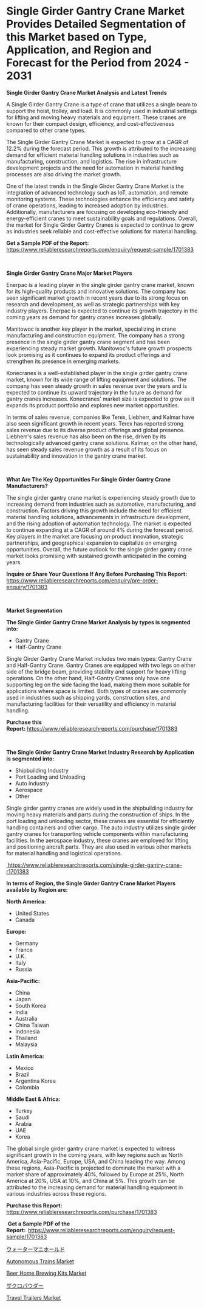 <p><h1>Single Girder Gantry Crane Market Provides Detailed Segmentation of this Market based on Type, Application, and Region and Forecast for the Period from 2024 - 2031</h1></p><p><strong>Single Girder Gantry Crane Market Analysis and Latest Trends</strong></p>
<p><p>A Single Girder Gantry Crane is a type of crane that utilizes a single beam to support the hoist, trolley, and load. It is commonly used in industrial settings for lifting and moving heavy materials and equipment. These cranes are known for their compact design, efficiency, and cost-effectiveness compared to other crane types.</p><p>The Single Girder Gantry Crane Market is expected to grow at a CAGR of 12.2% during the forecast period. This growth is attributed to the increasing demand for efficient material handling solutions in industries such as manufacturing, construction, and logistics. The rise in infrastructure development projects and the need for automation in material handling processes are also driving the market growth.</p><p>One of the latest trends in the Single Girder Gantry Crane Market is the integration of advanced technology such as IoT, automation, and remote monitoring systems. These technologies enhance the efficiency and safety of crane operations, leading to increased adoption by industries. Additionally, manufacturers are focusing on developing eco-friendly and energy-efficient cranes to meet sustainability goals and regulations. Overall, the market for Single Girder Gantry Cranes is expected to continue to grow as industries seek reliable and cost-effective solutions for material handling.</p></p>
<p><strong>Get a Sample PDF of the Report:&nbsp;</strong> <a href="https://www.reliableresearchreports.com/enquiry/request-sample/1701383">https://www.reliableresearchreports.com/enquiry/request-sample/1701383</a></p>
<p>&nbsp;</p>
<p><strong>Single Girder Gantry Crane Major Market Players</strong></p>
<p><p>Enerpac is a leading player in the single girder gantry crane market, known for its high-quality products and innovative solutions. The company has seen significant market growth in recent years due to its strong focus on research and development, as well as strategic partnerships with key industry players. Enerpac is expected to continue its growth trajectory in the coming years as demand for gantry cranes increases globally.</p><p>Manitowoc is another key player in the market, specializing in crane manufacturing and construction equipment. The company has a strong presence in the single girder gantry crane segment and has been experiencing steady market growth. Manitowoc's future growth prospects look promising as it continues to expand its product offerings and strengthen its presence in emerging markets.</p><p>Konecranes is a well-established player in the single girder gantry crane market, known for its wide range of lifting equipment and solutions. The company has seen steady growth in sales revenue over the years and is expected to continue its upward trajectory in the future as demand for gantry cranes increases. Konecranes' market size is expected to grow as it expands its product portfolio and explores new market opportunities.</p><p>In terms of sales revenue, companies like Terex, Liebherr, and Kalmar have also seen significant growth in recent years. Terex has reported strong sales revenue due to its diverse product offerings and global presence. Liebherr's sales revenue has also been on the rise, driven by its technologically advanced gantry crane solutions. Kalmar, on the other hand, has seen steady sales revenue growth as a result of its focus on sustainability and innovation in the gantry crane market.</p></p>
<p>&nbsp;</p>
<p><strong>What Are The Key Opportunities For Single Girder Gantry Crane Manufacturers?</strong></p>
<p><p>The single girder gantry crane market is experiencing steady growth due to increasing demand from industries such as automotive, manufacturing, and construction. Factors driving this growth include the need for efficient material handling solutions, advancements in infrastructure development, and the rising adoption of automation technology. The market is expected to continue expanding at a CAGR of around 4% during the forecast period. Key players in the market are focusing on product innovation, strategic partnerships, and geographical expansion to capitalize on emerging opportunities. Overall, the future outlook for the single girder gantry crane market looks promising with sustained growth anticipated in the coming years.</p></p>
<p><strong>Inquire or Share Your Questions If Any Before Purchasing This Report:</strong> <a href="https://www.reliableresearchreports.com/enquiry/pre-order-enquiry/1701383">https://www.reliableresearchreports.com/enquiry/pre-order-enquiry/1701383</a></p>
<p>&nbsp;</p>
<p><strong>Market Segmentation</strong></p>
<p><strong>The Single Girder Gantry Crane Market Analysis by types is segmented into:</strong></p>
<p><ul><li>Gantry Crane</li><li>Half-Gantry Crane</li></ul></p>
<p><p>Single Girder Gantry Crane Market includes two main types: Gantry Crane and Half-Gantry Crane. Gantry Cranes are equipped with two legs on either side of the bridge beam, providing stability and support for heavy lifting operations. On the other hand, Half-Gantry Cranes only have one supporting leg on the side facing the load, making them more suitable for applications where space is limited. Both types of cranes are commonly used in industries such as shipping yards, construction sites, and manufacturing facilities for their versatility and efficiency in material handling.</p></p>
<p><strong>Purchase this Report:&nbsp;</strong><a href="https://www.reliableresearchreports.com/purchase/1701383">https://www.reliableresearchreports.com/purchase/1701383</a></p>
<p>&nbsp;</p>
<p><strong>The Single Girder Gantry Crane Market Industry Research by Application is segmented into:</strong></p>
<p><ul><li>Shipbuilding Industry</li><li>Port Loading and Unloading</li><li>Auto industry</li><li>Aerospace</li><li>Other</li></ul></p>
<p><p>Single girder gantry cranes are widely used in the shipbuilding industry for moving heavy materials and parts during the construction of ships. In the port loading and unloading sector, these cranes are essential for efficiently handling containers and other cargo. The auto industry utilizes single girder gantry cranes for transporting vehicle components within manufacturing facilities. In the aerospace industry, these cranes are employed for lifting and positioning aircraft parts. They are also used in various other markets for material handling and logistical operations.</p></p>
<p><a href="https://www.reliableresearchreports.com/single-girder-gantry-crane-r1701383">&nbsp;https://www.reliableresearchreports.com/single-girder-gantry-crane-r1701383</a></p>
<p><strong>In terms of Region, the Single Girder Gantry Crane Market Players available by Region are:</strong></p>
<p>
    <p> <strong> North America: </strong>
        <ul>
            <li>United States</li>
            <li>Canada</li>
        </ul>
        </p> 
    <p> <strong> Europe: </strong>
        <ul>
            <li>Germany</li>
            <li>France</li>
            <li>U.K.</li>
            <li>Italy</li>
            <li>Russia</li>
        </ul>
        </p> 
    <p> <strong> Asia-Pacific: </strong>
        <ul>
            <li>China</li>
            <li>Japan</li>
            <li>South Korea</li>
            <li>India</li>
            <li>Australia</li>
            <li>China Taiwan</li>
            <li>Indonesia</li>
            <li>Thailand</li>
            <li>Malaysia</li>
        </ul>
        </p> 
    <p> <strong> Latin America: </strong>
        <ul>
            <li>Mexico</li>
            <li>Brazil</li>
            <li>Argentina Korea</li>
            <li>Colombia</li>
        </ul>
        </p> 
    <p> <strong> Middle East & Africa: </strong>
        <ul>
            <li>Turkey</li>
            <li>Saudi</li>
            <li>Arabia</li>
            <li>UAE</li>
            <li>Korea</li>
        </ul>
    </p>
    </p>
<p><p>The global single girder gantry crane market is expected to witness significant growth in the coming years, with key regions such as North America, Asia-Pacific, Europe, USA, and China leading the way. Among these regions, Asia-Pacific is projected to dominate the market with a market share of approximately 40%, followed by Europe at 25%, North America at 20%, USA at 10%, and China at 5%. This growth can be attributed to the increasing demand for material handling equipment in various industries across these regions.</p></p>
<p><strong>Purchase this Report: </strong><a href="https://www.reliableresearchreports.com/purchase/1701383">https://www.reliableresearchreports.com/purchase/1701383</a></p>
<p>&nbsp;<strong>Get a Sample PDF of the Report:&nbsp;&nbsp;</strong><a href="https://www.reliableresearchreports.com/enquiry/request-sample/1701383">https://www.reliableresearchreports.com/enquiry/request-sample/1701383</a></p>
<p><strong></strong></p>
<p><p><a href="https://medium.com/@michaelerde565/%E6%B0%B4%E3%83%9E%E3%83%8B%E3%83%95%E3%82%A9%E3%83%BC%E3%83%AB%E3%83%89%E5%B8%82%E5%A0%B4%E3%81%AE%E3%82%B7%E3%82%A7%E3%82%A2%E3%81%AE%E9%80%B2%E5%8C%96%E3%81%A8%E5%B8%82%E5%A0%B4%E6%88%90%E9%95%B7%E3%83%88%E3%83%AC%E3%83%B3%E3%83%892024%E5%B9%B4-2031%E5%B9%B4-6c26b776581a">ウォーターマニホールド</a></p><p><a href="https://www.linkedin.com/pulse/autonomous-trains-market-size-growth-forecast-from-2024-2031-1c6ve?trackingId=n8HKUwrKJH5yqooxxH5vwQ%3D%3D">Autonomous Trains Market</a></p><p><a href="https://github.com/changoleonlaverguenzanoexiste/Market-Research-Report-List-2/blob/main/beer-home-brewing-kits-market.md">Beer Home Brewing Kits Market</a></p><p><a href="https://github.com/one-cool-chick/Market-Research-Report-List-1/blob/main/340755822054.md">ザクロパウダー</a></p><p><a href="https://www.linkedin.com/pulse/decoding-travel-trailers-market-deep-dive-latest-trends-segmentation-mbibe?trackingId=%2FWT3vFC9Ik5gXvJqGqft5Q%3D%3D">Travel Trailers Market</a></p></p>